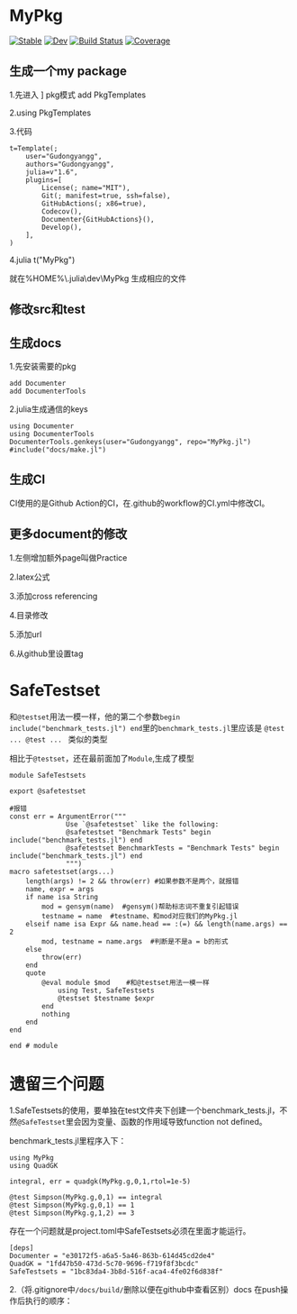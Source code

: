 # MyPkg

[![Stable](https://img.shields.io/badge/docs-stable-blue.svg)](https://Gudongyangg.github.io/MyPkg.jl/stable)
[![Dev](https://img.shields.io/badge/docs-dev-blue.svg)](https://Gudongyangg.github.io/MyPkg.jl/dev)
[![Build Status](https://github.com/Gudongyangg/MyPkg.jl/workflows/CI/badge.svg)](https://github.com/Gudongyangg/MyPkg.jl/actions)
[![Coverage](https://codecov.io/gh/Gudongyangg/MyPkg.jl/branch/master/graph/badge.svg)](https://codecov.io/gh/Gudongyangg/MyPkg.jl)

## 生成一个my package
1.先进入 ] pkg模式  add PkgTemplates

2.using PkgTemplates

3.代码

    t=Template(;
        user="Gudongyangg",
        authors="Gudongyangg",
        julia=v"1.6",
        plugins=[
            License(; name="MIT"),
            Git(; manifest=true, ssh=false),
            GitHubActions(; x86=true),
            Codecov(),
            Documenter{GitHubActions}(),
            Develop(),
        ],
    )
4.julia t("MyPkg")

就在%HOME%\\.julia\\dev\\MyPkg 生成相应的文件
## 修改src和test

## 生成docs
1.先安装需要的pkg

    add Documenter
    add DocumenterTools
2.julia生成通信的keys

    using Documenter
    using DocumenterTools
    DocumenterTools.genkeys(user="Gudongyangg", repo="MyPkg.jl")
    #include("docs/make.jl")

## 生成CI
 CI使用的是Github Action的CI，在.github的workflow的CI.yml中修改CI。

## 更多document的修改
1.左侧增加额外page叫做Practice

2.latex公式

3.添加cross referencing

4.目录修改

5.添加url

6.从github里设置tag

# SafeTestset
和`@testset`用法一模一样，他的第二个参数`begin include("benchmark_tests.jl") end`里的`benchmark_tests.jl`里应该是
`@test ...
@test ...
`
类似的类型

相比于`@testset`，还在最前面加了`Module`,生成了模型


    module SafeTestsets

    export @safetestset

    #报错
    const err = ArgumentError("""
                  Use `@safetestset` like the following:
                  @safetestset "Benchmark Tests" begin include("benchmark_tests.jl") end
                  @safetestset BenchmarkTests = "Benchmark Tests" begin include("benchmark_tests.jl") end
                  """)
    macro safetestset(args...)
        length(args) != 2 && throw(err) #如果参数不是两个，就报错
        name, expr = args
        if name isa String
            mod = gensym(name)  #gensym()帮助标志词不重复引起错误
            testname = name  #testname、和mod对应我们的MyPkg.jl
        elseif name isa Expr && name.head == :(=) && length(name.args) == 2
            mod, testname = name.args  #判断是不是a = b的形式
        else
            throw(err)
        end
        quote
            @eval module $mod    #和@testset用法一模一样
                using Test, SafeTestsets
                @testset $testname $expr
            end
            nothing
        end
    end

    end # module

# 遗留三个问题

1.SafeTestsets的使用，要单独在test文件夹下创建一个benchmark_tests.jl，不然`@SafeTestset`里会因为变量、函数的作用域导致function not defined。

benchmark_tests.jl里程序入下：

    using MyPkg
    using QuadGK

    integral, err = quadgk(MyPkg.g,0,1,rtol=1e-5)

    @test Simpson(MyPkg.g,0,1) == integral
    @test Simpson(MyPkg.g,0,1) == 1
    @test Simpson(MyPkg.g,1,2) == 3

存在一个问题就是project.toml中SafeTestsets必须在里面才能运行。

    [deps]
    Documenter = "e30172f5-a6a5-5a46-863b-614d45cd2de4"
    QuadGK = "1fd47b50-473d-5c70-9696-f719f8f3bcdc"
    SafeTestsets = "1bc83da4-3b8d-516f-aca4-4fe02f6d838f"

2.（将.gitignore中`/docs/build/`删除以便在github中查看区别）docs 在push操作后执行的顺序：

